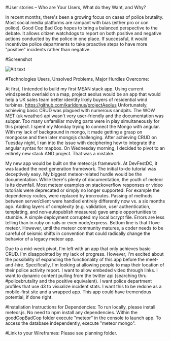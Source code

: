 #User stories – Who are Your Users, What do they Want, and Why?

In recent months, there's been a growing focus on cases of police brutality. Most social media platforms are rampant with bias (either pro or con police). Good Cop Bad Cop hopes to bring a balanced perspective to the debate. It allows citizen watchdogs to report on both positive and negative actions conducted by the police in one place. If successful, it would incentivize police departments to take proactive steps to have more "positive" incidents rather than negative.


#Screenshot

![Alt text](http://imgur.com/diht95x)


#Technologies Users, Unsolved Problems, Major Hurdles Overcome:

At first, I intended to build my first MEAN stack app. Using current windspeeds overlaid on a map, project aeolus would be an app that would help a UK sales team better identify likely buyers of residential wind turbines. https://github.com/karldonus/projectAeolus Unfortunately, achieving basic CRUD was plagued with numerous sandpits. The WOW MET (uk weather) api wasn't very user-friendly and the documentation was subpar. Too many unfamiliar moving parts were in play simultaneously for this project. I spent my Monday trying to connect the Mongo with angular. With my lack of background in mongo, it made getting a grasp on mongoose and then later mongojs challenging. After achieving CRUD on Tuesday night, I ran into the issue with deciphering how to integrate the angular syntax for mapbox. On Wednesday morning, I decided to pivot to an entirely new stack AND project. That was a mistake.

My new app would be built on the meteor.js framework. At DevFestDC, it was lauded the next generation framework. The initial to-do tutorial was deceptively easy. My biggest meteor-related hurdle would be the documentation. While there's plenty of documentation, the youth of meteor is its downfall. Most meteor examples on stackoverflow responses or video tutorials were deprecated or simply no longer supported. For example the dependency routes, were replaced by iron:routes. Passing of methods between server/client were handled entirely differently now vs. a six months ago. Adding layers of complexity (e.g. validation, user authentication, templating, and non-autopublish measures) gave ample opportunities to stumble. A simple deployment corrupted my local bcrypt file. Errors are less telling than in ruby on rails or even node/express. Bottom line is that I love meteor. However, until the meteor community matures, a coder needs to be careful of seismic shifts in convention that could radically change the behavior of a legacy meteor app.

Due to a mid-week pivot, I'm left with an app that only achieves basic CRUD. I'm disappointed by my lack of progress. However, I'm excited about the possibility of expanding the functionality of this app before the meet-and-hire. Specifically, I'm looking at allowing people to map their location of their police activity report. I want to allow embeded video through links. I want to dynamic content pulling from the twitter api (searching thru #policebrutality and the positive equivalent). I want police department profiles that use d3 to visualize incident stats. I want this to be redone as a mobile-first site and a wrapped app. This app could have tremendous potential, if done right.

#Installation Instructions for Dependencies:
To run locally, please install meteor.js. No need to npm install any dependencies. Within the goodCopBadCop folder execute "meteor" in the console to launch app. To access the database independently, execute "meteor mongo".

#Link to your Wireframes:
Please see planning folder.
